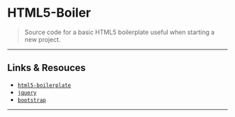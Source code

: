 
# HTML5-Boiler

> Source code for a basic HTML5 boilerplate useful when starting a new project.

---

## Links & Resouces

* [`html5-boilerplate`](https://github.com/h5bp/html5-boilerplate)
* [`jquery`](https://github.com/jquery/jquery)
* [`bootstrap`](https://github.com/twbs/bootstrap)

---
